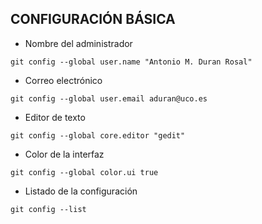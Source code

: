 ## CONFIGURACIÓN BÁSICA

* Nombre del administrador

`git config --global user.name "Antonio M. Duran Rosal"`

* Correo electrónico

`git config --global user.email aduran@uco.es`

* Editor de texto

`git config --global core.editor "gedit"`


* Color de la interfaz

`git config --global color.ui true`

* Listado de la configuración

`git config --list`

